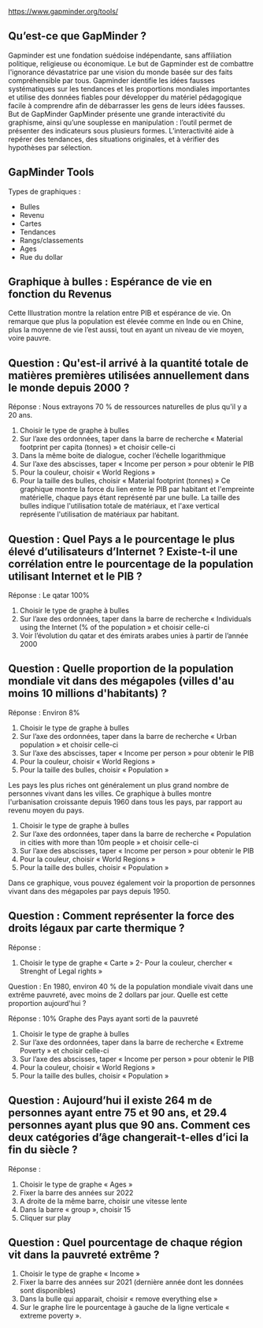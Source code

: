
https://www.gapminder.org/tools/




## Qu’est-ce que GapMinder ?
Gapminder est une fondation suédoise indépendante, sans affiliation politique, religieuse ou économique.
Le but de Gapminder est de combattre l'ignorance dévastatrice par une vision du monde basée sur des faits compréhensible par tous.
Gapminder identifie les idées fausses systématiques sur les tendances et les proportions mondiales importantes et utilise des données fiables pour développer du matériel pédagogique facile à comprendre afin de débarrasser les gens de leurs idées fausses.
But de GapMinder
GapMinder présente une grande interactivité du graphisme, ainsi qu’une souplesse en manipulation : l’outil permet de présenter des indicateurs sous plusieurs formes. L’interactivité aide à repérer des tendances, des situations originales, et à vérifier des hypothèses par sélection.

## GapMinder Tools
Types de graphiques :
* Bulles
* Revenu 
* Cartes
* Tendances 
* Rangs/classements
* Ages
* Rue du dollar

## Graphique à bulles : Espérance de vie en fonction du Revenus 
Cette Illustration montre la relation entre PIB et espérance de vie.
On remarque que plus la population est élevée comme en Inde ou en Chine, plus la moyenne de vie l’est aussi, tout en ayant un niveau de vie moyen, voire pauvre.

## Question : Qu'est-il arrivé à la quantité totale de matières premières utilisées annuellement dans le monde depuis 2000 ?
Réponse : Nous extrayons 70 % de ressources naturelles de plus qu'il y a 20 ans.
1. Choisir le type de graphe à bulles
2. Sur l’axe des ordonnées, taper dans la barre de recherche « Material footprint per capita (tonnes) » et choisir celle-ci
3. Dans la même boite de dialogue, cocher l’échelle logarithmique
4. Sur l’axe des abscisses, taper « Income per person » pour obtenir le PIB
5. Pour la couleur, choisir « World Regions »
6. Pour la taille des bulles, choisir « Material footprint (tonnes) »
Ce graphique montre la force du lien entre le PIB par habitant et l'empreinte matérielle, chaque pays étant représenté par une bulle. La taille des bulles indique l'utilisation totale de matériaux, et l'axe vertical représente l'utilisation de matériaux par habitant.

## Question : Quel Pays a le pourcentage le plus élevé d’utilisateurs d’Internet ? Existe-t-il une corrélation entre le pourcentage de la population utilisant Internet et le PIB ?
Réponse : Le qatar 100%
1. Choisir le type de graphe à bulles
2. Sur l’axe des ordonnées, taper dans la barre de recherche « Individuals using the Internet (% of the population » et choisir celle-ci
3. Voir l’évolution du qatar et des émirats arabes unies à partir de l’année 2000

## Question : Quelle proportion de la population mondiale vit dans des mégapoles (villes d'au moins 10 millions d'habitants) ?
Réponse : Environ 8%
1. Choisir le type de graphe à bulles
2. Sur l’axe des ordonnées, taper dans la barre de recherche « Urban population » et choisir celle-ci
3. Sur l’axe des abscisses, taper « Income per person » pour obtenir le PIB
4. Pour la couleur, choisir « World Regions »
5. Pour la taille des bulles, choisir « Population »

Les pays les plus riches ont généralement un plus grand nombre de personnes vivant dans les villes. Ce graphique à bulles montre l'urbanisation croissante depuis 1960 dans tous les pays, par rapport au revenu moyen du pays. 
1. Choisir le type de graphe à bulles
2. Sur l’axe des ordonnées, taper dans la barre de recherche « Population in cities with more than 10m people » et choisir celle-ci
3. Sur l’axe des abscisses, taper « Income per person » pour obtenir le PIB
4. Pour la couleur, choisir « World Regions »
5. Pour la taille des bulles, choisir « Population »

Dans ce graphique, vous pouvez également voir la proportion de personnes vivant dans des mégapoles par pays depuis 1950.

## Question : Comment représenter la force des droits légaux par carte thermique ?
Réponse :
1. Choisir le type de graphe « Carte »
2-	Pour la couleur, chercher « Strenght of Legal rights »

Question : En 1980, environ 40 % de la population mondiale vivait dans une extrême pauvreté, avec moins de 2 dollars par jour. Quelle est cette proportion aujourd'hui ?

Réponse : 10%
Graphe des Pays ayant sorti de la pauvreté
1. Choisir le type de graphe à bulles
2. Sur l’axe des ordonnées, taper dans la barre de recherche « Extreme Poverty » et choisir celle-ci
3. Sur l’axe des abscisses, taper « Income per person » pour obtenir le PIB
4. Pour la couleur, choisir « World Regions »
5. Pour la taille des bulles, choisir « Population »

## Question : Aujourd’hui il existe 264 m de personnes ayant entre 75 et 90 ans, et 29.4 personnes ayant plus que 90 ans. Comment ces deux catégories d’âge changerait-t-elles d’ici la fin du siècle ?
Réponse :
1. Choisir le type de graphe « Ages »
2. Fixer la barre des années sur 2022
3. A droite de la même barre, choisir une vitesse lente
4. Dans la barre « group », choisir 15
5. Cliquer sur play

## Question : Quel pourcentage de chaque région vit dans la pauvreté extrême ?

1. Choisir le type de graphe « Income »
2. Fixer la barre des années sur 2021 (dernière année dont les données sont disponibles)
3. Dans la bulle qui apparait, choisir « remove everything else »
4. Sur le graphe lire le pourcentage à gauche de la ligne verticale « extreme poverty ».

